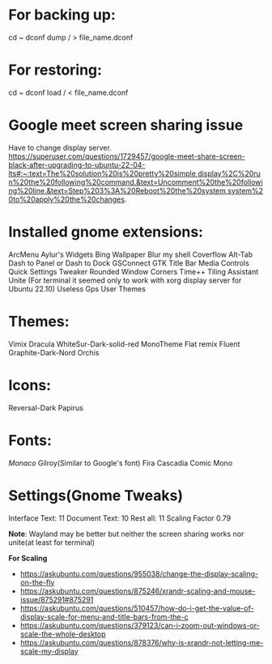 # For backing up:
cd ~
dconf dump / > file_name.dconf

# For restoring:
cd ~
dconf load / < file_name.dconf

# Google meet screen sharing issue
Have to change display server.
https://superuser.com/questions/1729457/google-meet-share-screen-black-after-upgrading-to-ubuntu-22-04-lts#:~:text=The%20solution%20is%20pretty%20simple,display%2C%20run%20the%20following%20command.&text=Uncomment%20the%20following%20line.&text=Step%203%3A%20Reboot%20the%20system,system%20to%20apply%20the%20changes.

# Installed gnome extensions:
ArcMenu
Aylur's Widgets
Bing Wallpaper
Blur my shell
Coverflow Alt-Tab
Dash to Panel or Dash to Dock
GSConnect
GTK Title Bar
Media Controls
Quick Settings Tweaker
Rounded Window Corners
Time++
Tiling Assistant
Unite (For terminal it seemed only to work with xorg display server for Ubuntu 22.10)
Useless Gps
User Themes

# Themes:
Vimix
Dracula
WhiteSur-Dark-solid-red
MonoTheme
Flat remix
Fluent
Graphite-Dark-Nord
Orchis

# Icons:
Reversal-Dark
Papirus

# Fonts:
*Monaco*
Gilroy(Similar to Google's font)
Fira
Cascadia
Comic Mono

# Settings(Gnome Tweaks)
Interface Text: 11
Document Text: 10
Rest all: 11
Scaling Factor 0.79

**Note**: Wayland may be better but neither the screen sharing works nor unite(at least for terminal)

**For Scaling**
- https://askubuntu.com/questions/955038/change-the-display-scaling-on-the-fly
- https://askubuntu.com/questions/875246/xrandr-scaling-and-mouse-issue/875291#875291
- https://askubuntu.com/questions/510457/how-do-i-get-the-value-of-display-scale-for-menu-and-title-bars-from-the-c
- https://askubuntu.com/questions/379123/can-i-zoom-out-windows-or-scale-the-whole-desktop
- https://askubuntu.com/questions/878376/why-is-xrandr-not-letting-me-scale-my-display
